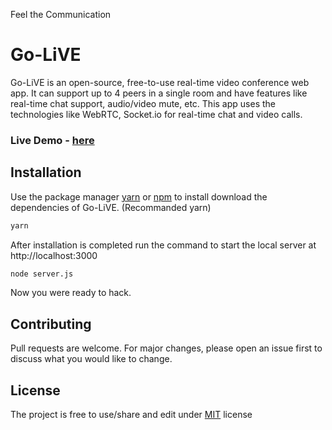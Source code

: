 Feel the Communication
# Go-LiVE

Go-LiVE is an open-source, free-to-use real-time video conference web app. It can support up to 4 peers in a single room and have features like real-time chat support, audio/video mute, etc. This app uses the technologies like WebRTC, Socket.io for real-time chat and video calls.

### Live Demo - [here](https://safe-caverns-03754.herokuapp.com/)

## Installation

Use the package manager [yarn](https://yarnpkg.com/) or [npm](https://www.npmjs.com/) to install download the dependencies of Go-LiVE. (Recommanded yarn)

```bash
yarn
```
After installation is completed run the command to start the local server at http://localhost:3000
```bash
node server.js
```
Now you were ready to hack.

## Contributing
Pull requests are welcome. For major changes, please open an issue first to discuss what you would like to change.

## License
The project is free to use/share and edit under [MIT](https://choosealicense.com/licenses/mit/) license

